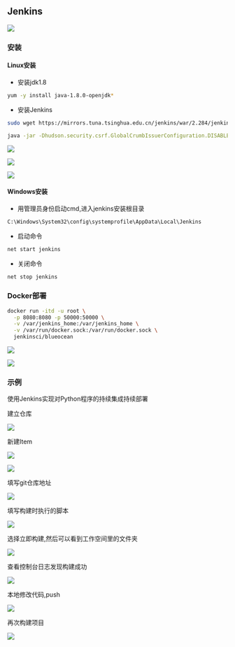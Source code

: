 <!--
 * @Description: 
 * @Version: 1.0
 * @Author: DaLao
 * @Email: dalao_li@163.com
 * @Date: 2021-03-09 10:48:54
 * @LastEditors: DaLao
 * @LastEditTime: 2022-07-01 22:32:55
-->

## Jenkins


![](https://cdn.hurra.ltd/img/20210308111903.png)


### 安装


#### Linux安装


- 安装jdk1.8

```sh
yum -y install java-1.8.0-openjdk* 
```

- 安装Jenkins

```sh
sudo wget https://mirrors.tuna.tsinghua.edu.cn/jenkins/war/2.284/jenkins.war
```

```sh
java -jar -Dhudson.security.csrf.GlobalCrumbIssuerConfiguration.DISABLE_CSRF_PROTECTION=true  jenkins.war --httpPort=8080
```


![](https://cdn.hurra.ltd/img/20210309093313.png)

![](https://cdn.hurra.ltd/img/20210309093347.png)

![](https://cdn.hurra.ltd/img/20210309094244.png)



#### Windows安装


- 用管理员身份启动cmd,进入jenkins安装根目录

```sh
C:\Windows\System32\config\systemprofile\AppData\Local\Jenkins
```


- 启动命令
  
```sh
net start jenkins
```


- 关闭命令

```sh
net stop jenkins
```


### Docker部署


```sh
docker run -itd -u root \
  -p 8080:8080 -p 50000:50000 \
  -v /var/jenkins_home:/var/jenkins_home \
  -v /var/run/docker.sock:/var/run/docker.sock \
  jenkinsci/blueocean
```

![](https://cdn.hurra.ltd/img/20210308113221.png)

![](https://cdn.hurra.ltd/img/20210308113523.png)



### 示例


使用Jenkins实现对Python程序的持续集成持续部署

建立仓库

![](https://cdn.hurra.ltd/img/20210309105037.png)

新建Item

![](https://cdn.hurra.ltd/img/20210309105123.png)

![](https://cdn.hurra.ltd/img/20210309105307.png)

填写git仓库地址

![](https://cdn.hurra.ltd/img/20210309105406.png)

填写构建时执行的脚本

![](https://cdn.hurra.ltd/img/20210309105442.png)

选择立即构建,然后可以看到工作空间里的文件夹

![](https://cdn.hurra.ltd/img/20210309105553.png)

查看控制台日志发现构建成功

![](https://cdn.hurra.ltd/img/20210309105711.png)

本地修改代码,push

![](https://cdn.hurra.ltd/img/20210309111504.png)

再次构建项目

![](https://cdn.hurra.ltd/img/20210309111613.png)